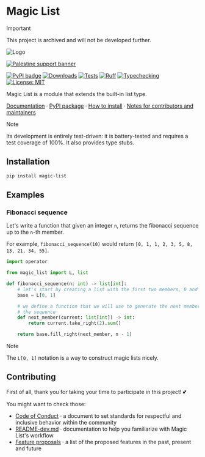 <!-- markdownlint-disable MD028 -->

# Magic List

> [!IMPORTANT]
> This project is archived and will not be developed further.

![Logo](./docs/magic_list_banner.png)

[![Palestine support banner](https://raw.githubusercontent.com/Safouene1/support-palestine-banner/master/banner-support.svg)](https://irusa.org/middle-east/palestine/)

[![PyPI badge](https://img.shields.io/pypi/v/magic-list)](<https://pypi.org/project/magic-list/>)
[![Downloads](https://static.pepy.tech/badge/magic-list)](https://pepy.tech/project/magic-list)
[![Tests](https://github.com/qexat/magic-list/actions/workflows/tests.yml/badge.svg)](https://github.com/qexat/magic-list/actions)
[![Ruff](https://github.com/qexat/magic-list/actions/workflows/ruff.yml/badge.svg)](https://github.com/qexat/magic-list/actions)
[![Typechecking](https://github.com/qexat/magic-list/actions/workflows/typechecking.yml/badge.svg)](https://github.com/qexat/magic-list/actions)
[![License: MIT](https://img.shields.io/badge/License-MIT-purple.svg)](https://opensource.org/licenses/MIT)

Magic List is a module that extends the built-in list type.

[Documentation](https://qexat.github.io/magic-list/) · [PyPI package](https://pypi.org/project/magic-list/) · [How to install](#installation) · [Notes for contributors and maintainers](./README-dev.md)

> [!NOTE]
> Its development is entirely test-driven: it is battery-tested and requires a
> test coverage of 100%. It also provides type stubs.

## Installation

```sh
pip install magic-list
```

## Examples

### Fibonacci sequence

Let's write a function that given an integer `n`, returns the fibonacci sequence up to the `n`-th member.

For example, `fibonacci_sequence(10)` would return `[0, 1, 1, 2, 3, 5, 8, 13, 21, 34, 55]`.

```py
import operator

from magic_list import L, list

def fibonacci_sequence(n: int) -> list[int]:
    # let's start by creating a list with the first two members, 0 and 1.
    base = L[0, 1]

    # we define a function that we will use to generate the next members of
    # the sequence
    def next_member(current: list[int]) -> int:
        return current.take_right(2).sum()

    return base.fill_right(next_member, n - 1)
```

> [!NOTE]
> The `L[0, 1]` notation is a way to construct magic lists nicely.

## Contributing

First of all, thank you for taking your time to participate in this project! 💕

You might want to check those:

- [Code of Conduct](./CODE_OF_CONDUCT.md) · a document to set standards for respectful and inclusive behavior within the community
- [README-dev.md](./README-dev.md) · documentation to help you familiarize with Magic List's workflow
- [Feature proposals](https://github.com/qexat/magic-list/issues/50) · a list of the proposed features in the past, present and future
